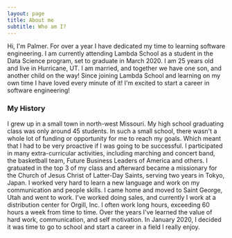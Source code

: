 ```yaml
---
layout: page
title: About me
subtitle: Who am I?
---
```


Hi, I'm Palmer. For over a year I have dedicated my time to learning software engineering. I am currently attending Lambda School as a student in the Data Science program, set to graduate in March 2020. I am 25 years old and live in Hurricane, UT. I am married, and together we have one son, and another child on the way! Since joining Lambda School and learning on my own time I have loved every minute of it! I'm excited to start a career in software engineering!
 

### My History

I grew up in a small town in north-west Missouri. My high school graduating class was only around 45 students. In such a small school, there wasn't a whole lot of funding or opportunity for me to reach my goals. Which meant that I had to be very proactive if I was going to be successful. I participated in many extra-curricular activities, including marching and concert band, the basketball team, Future Business Leaders of America and others. I gratuated in the top 3 of my class and afterward became a missionary for the Church of Jesus Christ of Latter-Day Saints, serving two years in Tokyo, Japan. I worked very hard to learn a new language and work on my communication and people skills. I came home and moved to Saint George, Utah and went to work. I've worked doing sales, and currently I work at a distribution center for Orgill, Inc. I often work long hours, exceeding 60 hours a week from time to time. Over the years I've learned the value of hard work, communication, and self motivation. In January 2020, I decided it was time to go to school and start a career in a field I really enjoy.
